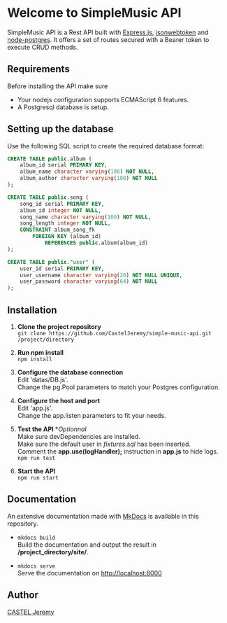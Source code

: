 # Welcome to SimpleMusic API

SimpleMusic API is a Rest API built with [Express.js](http://expressjs.com), [jsonwebtoken](https://github.com/auth0/node-jsonwebtoken#readme) and [node-postgres](https://github.com/brianc/node-postgres). It offers a set of routes secured with a Bearer token to execute CRUD methods.

## Requirements

Before installing the API make sure

-   Your nodejs configuration supports ECMAScript 6 features.
-   A Postgresql database is setup.

## Setting up the database

Use the following SQL script to create the required database format:

```sql
CREATE TABLE public.album (
    album_id serial PRIMARY KEY,
    album_name character varying(100) NOT NULL,
    album_author character varying(100) NOT NULL
);

CREATE TABLE public.song (
    song_id serial PRIMARY KEY,
    album_id integer NOT NULL,
    song_name character varying(100) NOT NULL,
    song_length integer NOT NULL,
    CONSTRAINT album_song_fk
        FOREIGN KEY (album_id)
            REFERENCES public.album(album_id)
);

CREATE TABLE public."user" (
    user_id serial PRIMARY KEY,
    user_username character varying(20) NOT NULL UNIQUE,
    user_password character varying(64) NOT NULL
);
```

## Installation

1. **Clone the project repository**  
   `git clone https://github.com/CastelJeremy/simple-music-api.git /project/directory`

2. **Run npm install**  
   `npm install`

3. **Configure the database connection**  
   Edit 'datas/DB.js'.  
   Change the pg.Pool parameters to match your Postgres configuration.

4. **Configure the host and port**  
   Edit 'app.js'.  
   Change the app.listen parameters to fit your needs.

5. **Test the API** \*_Optionnal_  
   Make sure devDependencies are installed.  
   Make sure the default user in _fixtures.sql_ has been inserted.  
   Comment the **app.use(logHandler);** instruction in **app.js** to hide logs.  
   `npm run test`

6. **Start the API**  
   `npm run start`

## Documentation

An extensive documentation made with [MkDocs](https://www.mkdocs.org/) is available in this repository.

-   `mkdocs build`  
    Build the documentation and output the result in **/project_directory/site/**.

-   `mkdocs serve`  
    Serve the documentation on [http://localhost:8000](http://localhost:8000)

## Author

[CASTEL Jeremy](https://github.com/CastelJeremy)

